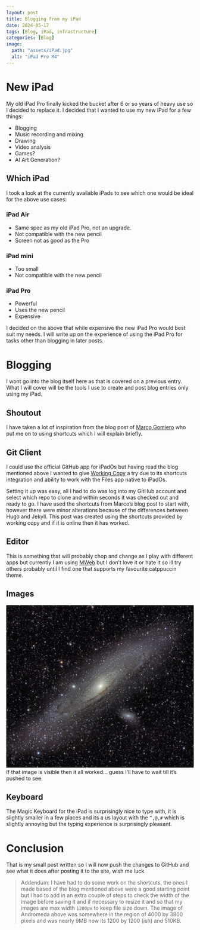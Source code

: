 ```yaml
---
layout: post
title: Blogging from my iPad
date: 2024-05-17
tags: [Blog, iPad, infrastructure]
categories: [Blog]
image:
  path: "assets/iPad.jpg"
  alt: "iPad Pro M4"
---
```


# New iPad
My old iPad Pro finally kicked the bucket after 6 or so years of heavy use so I decided to replace it. I decided that I wanted to use my new iPad for a few things:
- Blogging
- Music recording and mixing
- Drawing
- Video analysis
- Games?
- AI Art Generation?

## Which iPad
I took a look at the currently available iPads to see which one would be ideal for the above use cases:

### iPad Air
- Same spec as my old iPad Pro, not an upgrade.
- Not compatible with the new pencil
- Screen not as good as the Pro

### iPad mini
- Too small
- Not compatible with the new pencil

### iPad Pro
- Powerful
- Uses the new pencil
- Expensive

I decided on the above that while expensive the new iPad Pro would best suit my needs. I will write up on the experience of using the iPad Pro for tasks other than blogging in later posts.

# Blogging
I wont go into the blog itself here as that is covered on a previous entry. What I will cover will be the tools I use to create and post blog entries only using my iPad.

## Shoutout
I have taken a lot of inspiration from the blog post of [Marco Gomiero](https://www.marcogomiero.com/posts/2021/running-blog-ipad/) who put me on to using shortcuts which I will explain briefly.

## Git Client
I could use the official GitHub app for iPadOs but having read the blog mentioned above I wanted to give [Working Copy](https://workingcopy.app/) a try due to its shortcuts integration and ability to work with the Files app native to iPadOs. 

Setting it up was easy, all I had to do was log into my GitHub account and select which repo to clone and within seconds it was checked out and ready to go. I have used the shortcuts from Marco’s blog post to start with, however there were minor alterations because of the differences between Hugo and Jekyll. This post was created using the shortcuts provided by working copy and if it is online then it has worked.

## Editor
This is something that will probably chop and change as I play with different apps but currently I am using [MWeb](https://www.mweb.im/) but I don’t love it or hate it so ill try others probably until I find one that supports my favourite catppuccin theme.

## Images
![Andromeda](/assets/andromeda.jpeg)
If that image is visible then it all worked… guess I’ll have to wait till it’s pushed to see.

## Keyboard
The Magic Keyboard for the iPad is surprisingly nice to type with, it is slightly smaller in a few places and its a us layout with the `”,@,#` which is slightly annoying but the typing experience is surprisingly pleasant.

# Conclusion
That is my small post written so I will now push the changes to GitHub and see what it does after posting it to the site, wish me luck.

> Addendum:
I have had to do some work on the shortcuts, the ones I made based of the blog mentioned above were a good starting point but I had to add in an extra couple of steps to check the width of the image before saving it and if necessary to resize it and so that my images are max width `1200px` to keep file size down. The image of Andromeda above was somewhere in the region of 4000 by 3800 pixels and was nearly 9MB now its 1200 by 1200 (ish) and 510KB.

